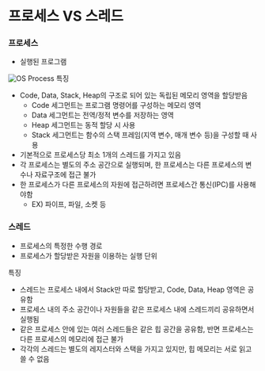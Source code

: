 # 프로세스 VS 스레드
### 프로세스
 - 실행된 프로그램

![OS Process](https://gmlwjd9405.github.io/images/os-process-and-thread/process.png)
특징
 - Code, Data, Stack, Heap의 구조로 되어 있는 독립된 메모리 영역을 할당받음
   - Code 세그먼트는 프로그램 명령어를 구성하는 메모리 영역
   - Data 세그먼트는 전역/정적 변수를 저장하는 영역
   - Heap 세그먼트는 동적 할당 시 사용
   - Stack 세그먼트는 함수의 스택 프레임(지역 변수, 매개 변수 등)을 구성할 때 사용
 - 기본적으로 프로세스당 최소 1개의 스레드를 가지고 있음
 - 각 프로세스는 별도의 주소 공간으로 실행되며, 한 프로세스는 다른 프로세스의 변수나 자료구조에 접근 불가
 - 한 프로세스가 다른 프로세스의 자원에 접근하려면 프로세스간 통신(IPC)를 사용해야함
   - EX) 파이프, 파일, 소켓 등

### 스레드
 - 프로세스의 특정한 수행 경로
 - 프로세스가 할당받은 자원을 이용하는 실행 단위

특징
 - 스레드는 프로세스 내에서 Stack만 따로 할당받고, Code, Data, Heap 영역은 공유함
 - 프로세스 내의 주소 공간이나 자원들을 같은 프로세스 내에 스레드끼리 공유하면서 실행됨
 - 같은 프로세스 안에 있는 여러 스레드들은 같은 힙 공간을 공유함, 반면 프로세스는 다른 프로세스의 메모리에 접근 불가
 - 각각의 스레드는 별도의 레지스터와 스택을 가지고 있지만, 힙 메모리는 서로 읽고 쓸 수 없음

